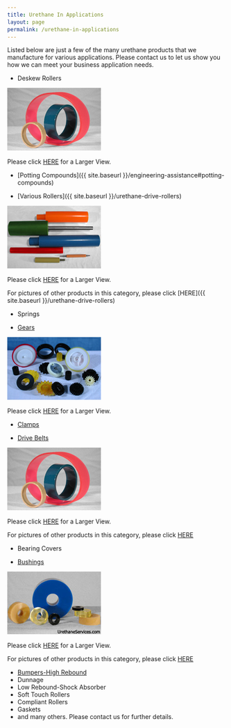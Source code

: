 ```yaml
---
title: Urethane In Applications
layout: page
permalink: /urethane-in-applications
---
```


Listed below are just a few of the many urethane products that we manufacture for various applications. Please contact us to let us show you how we can meet your business application needs.

- Deskew Rollers

![Urethane Deskew Rollers](img/ALL3.jpg)

Please click [HERE](img/ALL6.jpg) for a Larger View.

- [Potting Compounds]({{ site.baseurl }}/engineering-assistance#potting-compounds)

- [Various Rollers]({{ site.baseurl }}/urethane-drive-rollers)

![Various Urethane Rollers](img/ROLLERS3.jpg)

Please click [HERE](img/ROLLERS6.jpg) for a Larger View. 

For pictures of other products in this category, please click [HERE]({{ site.baseurl }}/urethane-drive-rollers)

- Springs

- [Gears](urethane-gears)

![Various Urethane Machine Gears](img/SeGEARS.jpg)

Please click [HERE](img/eGEARS.jpg) for a Larger View.

- [Clamps](img/Clamps6_1.jpg)

- [Drive Belts](urethane-belts)

![Various Urethane Drive Belts](img/ALL3.jpg)

Please click [HERE](img/ALL6.jpg) for a Larger View.

For pictures of other products in this category, please click [HERE](other-belts)

- Bearing Covers

- [Bushings]()

![Various Urethane Bushings](img/IsolationBushing3.jpg)

Please click [HERE](img/IsolationBushing6.jpg) for a Larger View.

For pictures of other products in this category, please click [HERE]()

- [Bumpers-High Rebound](slides-and-bumpers)
- Dunnage
- Low Rebound-Shock Absorber
- Soft Touch Rollers
- Compliant Rollers
- Gaskets
- and many others. Please contact us for further details.

